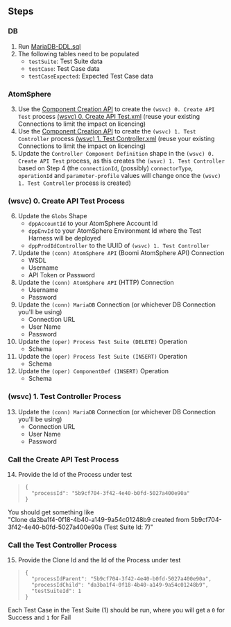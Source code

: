 ## Steps
### DB
1. Run [MariaDB-DDL.sql](https://github.com/p-hatz/Boomi-Test-Harness/blob/main/MariaDB-DDL.sql)
2. The following tables need to be populated
    - `testSuite`: Test Suite data
    - `testCase`: Test Case data
    - `testCaseExpected`: Expected Test Case data
### AtomSphere
3. Use the [Component Creation API](https://developer.boomi.com/api/platformapi#tag/Component) to create the `(wsvc) 0. Create API Test` process [(wsvc) 0. Create API Test.xml](https://github.com/p-hatz/Boomi-Test-Harness/blob/main/(wsvc)%200.%20Create%20API%20Test.xml) (reuse your existing Connections to limit the impact on licencing)
4. Use the [Component Creation API](https://developer.boomi.com/api/platformapi#tag/Component) to create the `(wsvc) 1. Test Controller` process [(wsvc) 1. Test Controller.xml](https://github.com/p-hatz/Boomi-Test-Harness/blob/main/(wsvc)%201.%20Test%20Controller.xml) (reuse your existing Connections to limit the impact on licencing)
5. Update the `Controller Component Definition` shape in the `(wsvc) 0. Create API Test` process, as this creates the `(wsvc) 1. Test Controller` based on Step 4 (the `connectionId`, (possibly) `connectorType`, `operationId` and `parameter-profile` values will change once the `(wsvc) 1. Test Controller` process is created)
### (wsvc) 0. Create API Test Process
6. Update the `Globs` Shape
    - `dppAccountId` to your AtomSphere Account Id
    - `dppEnvId` to your AtomSphere Environment Id where the Test Harness will be deployed
    - `dppProdIdController` to the UUID of `(wsvc) 1. Test Controller`
7. Update the `(conn) AtomSphere API` (Boomi AtomSphere API) Connection
    - WSDL
    - Username
    - API Token or Password
8. Update the `(conn) AtomSphere API` (HTTP) Connection
    - Username
    - Password
9. Update the `(conn) MariaDB` Connection (or whichever DB Connection you'll be using)
    - Connection URL
    - User Name
    - Password
10. Update the `(oper) Process Test Suite (DELETE)` Operation
    - Schema
11. Update the `(oper) Process Test Suite (INSERT)` Operation
    - Schema
12. Update the `(oper) ComponentDef (INSERT)` Operation
    - Schema
### (wsvc) 1. Test Controller Process
13. Update the `(conn) MariaDB` Connection (or whichever DB Connection you'll be using)
    - Connection URL
    - User Name
    - Password
### Call the Create API Test Process
14. Provide the Id of the Process under test
>     {
>       "processId": "5b9cf704-3f42-4e40-b0fd-5027a400e90a"
>     }
You should get something like<br>
    "Clone da3ba1f4-0f18-4b40-a149-9a54c01248b9 created from 5b9cf704-3f42-4e40-b0fd-5027a400e90a (Test Suite Id: 7)"
### Call the Test Controller Process
15. Provide the Clone Id and the Id of the Process under test
>     {
>       "processIdParent": "5b9cf704-3f42-4e40-b0fd-5027a400e90a",
>       "processIdChild": "da3ba1f4-0f18-4b40-a149-9a54c01248b9",
>       "testSuiteId": 1
>     }
> 

Each Test Case in the Test Suite (1) should be run, where you will get a `0` for Success and `1` for Fail
